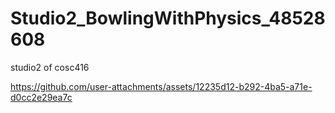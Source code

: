 # Studio2_BowlingWithPhysics_48528608
 studio2 of cosc416


https://github.com/user-attachments/assets/12235d12-b292-4ba5-a71e-d0cc2e29ea7c

